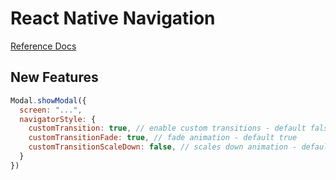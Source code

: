 # React Native Navigation

[Reference Docs](https://github.com/wix/react-native-navigation/wiki/Top-Level-API)

## New Features

```js
Modal.showModal({
  screen: "...",
  navigatorStyle: {
    customTransition: true, // enable custom transitions - default false
    customTransitionFade: true, // fade animation - default true
    customTransitionScaleDown: false, // scales down animation - default false
  }
})
```
